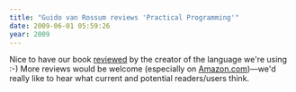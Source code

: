 ```yaml
---
title: "Guido van Rossum reviews 'Practical Programming'"
date: 2009-06-01 05:59:26
year: 2009
---
```

Nice to have our book <a href="http://neopythonic.blogspot.com/2009/05/so-you-want-to-learn-python.html">reviewed</a> by the creator of the language we're using :-) More reviews would be welcome (especially on <a href="http://www.amazon.com/Practical-Programming-Introduction-Computer-Science/dp/1934356271">Amazon.com</a>)—we'd really like to hear what current and potential readers/users think.
